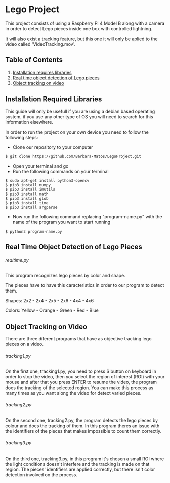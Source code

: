 # Lego Project

This project consists of using a Raspberry Pi 4 Model B along with a camera in order to detect Lego pieces inside one box with controlled lightning. 

It will also exist a tracking feature, but this one it will only be aplied to the video called 'VideoTracking.mov'.



## Table of Contents
1. [Installation requires libraries](#reqlib)  
2. [Real time object detection of Lego pieces](#objectdetectionRT)
3. [Object tracking on video](#objecttracking)

<a name="reqlib"></a> 
## Installation Required Libraries

This guide will only be usefull if you are using a debian based operating system, if you use any other type of OS you will need to search for this information elsewhere.

In order to run the project on your own device you need to follow the following steps:

- Clone our repository to your computer
```
$ git clone https://github.com/Barbara-Matos/LegoProject.git
```
- Open your terminal and go
- Run the following commands on your terminal
```
$ sudo apt-get install python3-opencv
$ pip3 install numpy
$ pip3 install imutils
$ pip3 install math
$ pip3 install glob
$ pip3 install time
$ pip3 install argparse
```
- Now run the following command replacing "program-name.py" with the name of the program you want to start running
```
$ python3 program-name.py
```

<a name="objectdetectionRT"></a>
## Real Time Object Detection of Lego Pieces 
###### realtime.py
This program recognizes lego pieces by color and shape.

The pieces have to have this caracteristics in order to our program to detect them.

Shapes: 2x2 - 2x4 - 2x5 - 2x6 - 4x4 - 4x6 

Colors: Yellow - Orange - Green - Red - Blue

<a name="objecttracking"></a>
## Object Tracking on Video

There are three diferent programs that have as objective tracking lego pieces on a video. 

###### tracking1.py
On the first one, tracking1.py, you need to press S button on keyboard in order to stop the video, then you select the region of interest (ROI) with your mouse and after that you press ENTER to resume the video, the program does the tracking of the selected region. You can make this process as many times as you want along the video for detect varied pieces.   

###### tracking2.py
On the second one, tracking2.py, the program detects the lego pieces by colour and does the tracking of them. In this program theres an issue with the identifiers of the pieces that makes impossible to count them correctly.  

###### tracking3.py
On the third one, tracking3.py, in this program it's chosen a small ROI where the light conditions doesn't interfere and the tracking is made on that region. The pieces' identifiers are applied correctly, but there isn't color detection involved on the process. 



